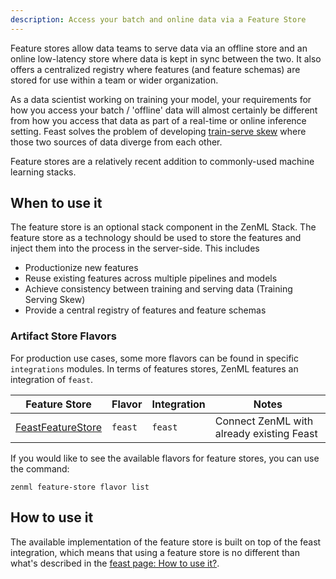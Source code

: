 ```yaml
---
description: Access your batch and online data via a Feature Store
---
```


Feature stores allow data teams to serve data via an offline store and an online
low-latency store where data is kept in
sync between the two. It also offers a centralized registry where features (and
feature schemas) are stored for use
within a team or wider organization.

As a data scientist working on training your model, your requirements for how
you access your batch / 'offline' data
will almost certainly be different from how you access that data as part of a
real-time or online inference setting.
Feast solves the problem of
developing [train-serve skew](https://ploomber.io/blog/train-serve-skew/) where
those two
sources of data diverge from each other.

Feature stores are a relatively recent addition to commonly-used machine
learning stacks. 

## When to use it

The feature store is an optional stack component in the ZenML Stack.
The feature store as a technology should be used to store the features and
inject them into the process in the server-side. This includes 

* Productionize new features
* Reuse existing features across multiple pipelines and models
* Achieve consistency between training and serving data (Training Serving Skew)
* Provide a central registry of features and feature schemas

### Artifact Store Flavors

For production use cases, some more flavors can be found in specific 
`integrations` modules. In terms of features stores, ZenML features an 
integration of `feast`.

| Feature Store | Flavor | Integration | Notes             |
|----------------|--------|-------------|-------------------|
| [FeastFeatureStore](./feast.md) | `feast` | `feast` | Connect ZenML with already existing Feast |

If you would like to see the available flavors for feature stores, you can 
use the command:

```shell
zenml feature-store flavor list
```

## How to use it

The available implementation of the feature store is built on top of the feast integration,
which means that using a feature store is no different than what's described in the [feast page: How to use it?](./feast.md#how-to-use-it).
